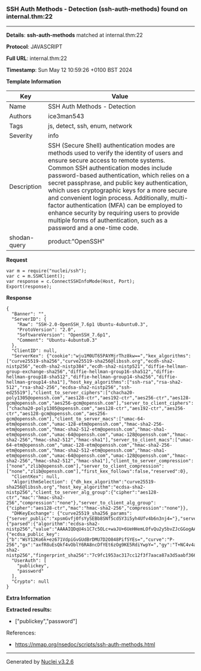### SSH Auth Methods - Detection (ssh-auth-methods) found on internal.thm:22

----
**Details**: **ssh-auth-methods** matched at internal.thm:22

**Protocol**: JAVASCRIPT

**Full URL**: internal.thm:22

**Timestamp**: Sun May 12 10:59:26 +0100 BST 2024

**Template Information**

| Key | Value |
| --- | --- |
| Name | SSH Auth Methods - Detection |
| Authors | ice3man543 |
| Tags | js, detect, ssh, enum, network |
| Severity | info |
| Description | SSH (Secure Shell) authentication modes are methods used to verify the identity of users and ensure secure access to remote systems. Common SSH authentication modes include password-based authentication, which relies on a secret passphrase, and public key authentication, which uses cryptographic keys for a more secure and convenient login process. Additionally, multi-factor authentication (MFA) can be employed to enhance security by requiring users to provide multiple forms of authentication, such as a password and a one-time code.<br> |
| shodan-query | product:"OpenSSH" |

**Request**
```http
var m = require("nuclei/ssh");
var c = m.SSHClient();
var response = c.ConnectSSHInfoMode(Host, Port);
Export(response);
```

**Response**
```http
{
  "Banner": "",
  "ServerID": {
    "Raw": "SSH-2.0-OpenSSH_7.6p1 Ubuntu-4ubuntu0.3",
    "ProtoVersion": "2.0",
    "SoftwareVersion": "OpenSSH_7.6p1",
    "Comment": "Ubuntu-4ubuntu0.3"
  },
  "ClientID": null,
  "ServerKex": {"cookie":"wju1M0UT65PAYMjrThz8kw==","kex_algorithms":["curve25519-sha256","curve25519-sha256@libssh.org","ecdh-sha2-nistp256","ecdh-sha2-nistp384","ecdh-sha2-nistp521","diffie-hellman-group-exchange-sha256","diffie-hellman-group16-sha512","diffie-hellman-group18-sha512","diffie-hellman-group14-sha256","diffie-hellman-group14-sha1"],"host_key_algorithms":["ssh-rsa","rsa-sha2-512","rsa-sha2-256","ecdsa-sha2-nistp256","ssh-ed25519"],"client_to_server_ciphers":["chacha20-poly1305@openssh.com","aes128-ctr","aes192-ctr","aes256-ctr","aes128-gcm@openssh.com","aes256-gcm@openssh.com"],"server_to_client_ciphers":["chacha20-poly1305@openssh.com","aes128-ctr","aes192-ctr","aes256-ctr","aes128-gcm@openssh.com","aes256-gcm@openssh.com"],"client_to_server_macs":["umac-64-etm@openssh.com","umac-128-etm@openssh.com","hmac-sha2-256-etm@openssh.com","hmac-sha2-512-etm@openssh.com","hmac-sha1-etm@openssh.com","umac-64@openssh.com","umac-128@openssh.com","hmac-sha2-256","hmac-sha2-512","hmac-sha1"],"server_to_client_macs":["umac-64-etm@openssh.com","umac-128-etm@openssh.com","hmac-sha2-256-etm@openssh.com","hmac-sha2-512-etm@openssh.com","hmac-sha1-etm@openssh.com","umac-64@openssh.com","umac-128@openssh.com","hmac-sha2-256","hmac-sha2-512","hmac-sha1"],"client_to_server_compression":["none","zlib@openssh.com"],"server_to_client_compression":["none","zlib@openssh.com"],"first_kex_follows":false,"reserved":0},
  "ClientKex": null,
  "AlgorithmSelection": {"dh_kex_algorithm":"curve25519-sha256@libssh.org","host_key_algorithm":"ecdsa-sha2-nistp256","client_to_server_alg_group":{"cipher":"aes128-ctr","mac":"hmac-sha2-256","compression":"none"},"server_to_client_alg_group":{"cipher":"aes128-ctr","mac":"hmac-sha2-256","compression":"none"}},
  "DHKeyExchange": {"curve25519_sha256_params":{"server_public":"xpsmGvfj0fsYySEBb8SNf5cdSY3i5yh4Ufv4b6n3nj4="},"server_signature":{"parsed":{"algorithm":"ecdsa-sha2-nistp256","value":"AAAAIQDqU4s1C7c5OLc+waJU+6UeHHemLOfvQu2y5bvZJcGGogAAACEArsLStImVjAuz6ZOOJmq9bS9ENmccFQc61wl3YxkL9qc="},"raw":"AAAAE2VjZHNhLXNoYTItbmlzdHAyNTYAAABKAAAAIQDqU4s1C7c5OLc+waJU+6UeHHemLOfvQu2y5bvZJcGGogAAACEArsLStImVjAuz6ZOOJmq9bS9ENmccFQc61wl3YxkL9qc=","h":"29z4q6kRFh7CGwAqc4xCLylyuEN5i8MqKKNTMYGsLtM="},"server_host_key":{"ecdsa_public_key":{"b":"WsY12Ko6k+ez671VdpiGvGUdBrDMU7D2O848PifSYEs=","curve":"P-256","gx":"axfR8uEsQkf4vOblY6RA8ncDfYEt6zOg9KE5RdiYwpY=","gy":"T+NC4v4af5uO5+tKfA+eFivOM1drMV7Oy7ZAaDe/UfU=","length":256,"n":"/////wAAAAD//////////7zm+q2nF56E87nKwvxjJVE=","p":"/////wAAAAEAAAAAAAAAAAAAAAD///////////////8=","x":"wU4j8/qeqJyaTvy9I2ziX6+Tb4FDSYHEHUqUkk8Ji54=","y":"aUExTH4Cxkqkpo/zJfZ77MHHDL5nnzTW+TO6e4mDMEw="},"raw":"AAAAE2VjZHNhLXNoYTItbmlzdHAyNTYAAAAIbmlzdHAyNTYAAABBBMFOI/P6nqicmk78vSNs4l+vk2+BQ0mBxB1KlJJPCYueaUExTH4Cxkqkpo/zJfZ77MHHDL5nnzTW+TO6e4mDMEw=","algorithm":"ecdsa-sha2-nistp256","fingerprint_sha256":"7c9fc1953ac317cc12f3f7aaca87a3d5aabf366bd087bf4005d9298a2379b6a1"}},
  "UserAuth": [
    "publickey",
    "password"
  ],
  "Crypto": null
}
```

**Extra Information**

**Extracted results:**

- ["publickey","password"]


References: 
- https://nmap.org/nsedoc/scripts/ssh-auth-methods.html

----

Generated by [Nuclei v3.2.6](https://github.com/projectdiscovery/nuclei)